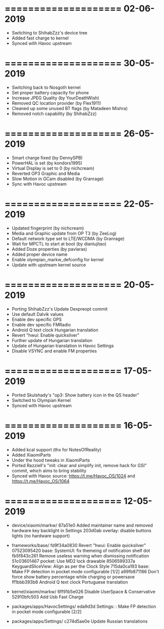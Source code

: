 ====================
     02-06-2019
====================

   * Switching to ShihabZzz's device tree
   * Added fast charge to kernel
   * Synced with Havoc upstream

====================
     30-05-2019
====================

   * Switching back to Nosgoth kernel
   * Set proper battery capacity for phone
   * Increase JPEG Quality (by YourDeathWish)
   * Removed QC location provider (by Flex1911)
   * Cleaned up some unused BT flags (by Matadeen Mishra)
   * Removed notch capability (by ShihabZzz)

====================
     26-05-2019
====================

   * Smart charge fixed (by DennySPB)
   * PowerHAL is set (by kondors1995)
   * Virtual Display is set to 0 (by nichcream)
   * Reverted OP3 Graphic and Media
   * Slow Motion in GCam disabled (by Granrage)
   * Sync with Havoc upstream

====================
     22-05-2019
====================

   * Updated fingerprint (by nichcream)
   * Media and Graphic update from OP T3 (by ZeeLog)
   * Default network type set to LTE/WCDMA (by Granrage)
   * Wait for MPCTL to start at boot (by dianlujitao)
   * Added Doze properties (by pavlaras)
   * Added proper device name
   * Enable olympian_markw_defconfig for kernel
   * Update with upstream kernel source

====================
     20-05-2019
====================

   * Porting ShihabZzz's Update Dexpreopt commit
   * Use default Dalvik values	
   * Enable dev specific GPS
   * Enable dev specific FMRadio
   * Android Q text clock Hungarian translation
   * Revert "hwui: Enable quicksilver"
   * Further update of Hungarian translation
   * Update of Hungarian translation in Havoc Settings
   * Disable VSYNC and enable FM properties

====================
     17-05-2019
====================

   * Ported Skulshady's "op3: Show battery icon in the QS header"
   * Switched to Olympian Kernel
   * Synced with Havoc upstream

====================
     16-05-2019
====================

   * Added kcal support (thx for NotesOfReality)
   * Added XiaomiParts
   * Under the hood tweaks in XiaomiParts
   * Ported Razziell's "init: clear and simplify init, remove hack for GSI" commit, which aims to bring stability
   * Synced with Havoc source: https://t.me/Havoc_OS/1024 and https://t.me/Havoc_OS/1064

====================
     12-05-2019
====================

   * device/xiaomi/markw/
87a51e0 Added maintainer name and removed hardware key backlight in Settings
203d0ab overlay: disable buttons lights (no hardware support)

   * frameworks/base/
fd9f34a0830 Revert "hwui: Enable quicksilver"
07523095420 base: SystemUI: fix themeing of notification shelf dot
fb5f843c261 Remove useless warning when dismissing notification
51c03601467 pocket: Use MD2 lock drawable
8506599337a KeyguardSliceView: Align as per the Clock Style
715da0ca193 base: Make FP detection in pocket mode configurable [1/2]
a99fb871186 Don't force show battery percentage while charging or powersave
ff1bbb393b8 Android Q text clock Portuguese translation

   * kernel/xiaomi/markw/
6ff91b5e026 Disable UserSpace & Conservative
52910bfc503 Add Usb Fast Charge

   * packages/apps/HavocSettings/
eda9d3d Settings: : Make FP detection in pocket mode configurable [2/2]

   * packages/apps/Settings/
c274d5ae0e Update Russian translations
